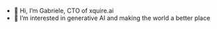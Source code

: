 - 👋 Hi, I’m Gabriele, CTO of xquire.ai
- 👀 I’m interested in generative AI and making the world a better place

<!---
xquire-gabriele/xquire-gabriele is a ✨ special ✨ repository because its `README.md` (this file) appears on your GitHub profile.
You can click the Preview link to take a look at your changes.
--->
